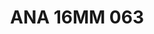 ---
title: ANA 16MM 063
date: 
draft: false

# descripcion
description : Anillo de plata 925 y nácar. Modelo rosa, amarillo y celeste

materials: Plata 925

color: 

dimensions: 16mm diámetro

code: 05-29-1329

type: "Anillos"

categories: []

price: $8.580,00

price_eftvo: $7.290,00

# Images
# first image will be shown in the product page
images:
  # - image: "images/path_to_image"
  # La ubicacion de las imagenes es imagenes/Anillos/Anillos.Nácar/05-29-1329-ana-16mm-063
  - image: "./images/anillos/nácar/05-29-1329-ana-16mm-063.jpg"
---